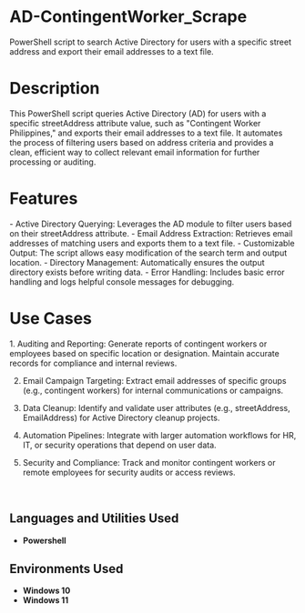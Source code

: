 # AD-ContingentWorker_Scrape
PowerShell script to search Active Directory for users with a specific street address and export their email addresses to a text file.


<h1>Description</h1>
This PowerShell script queries Active Directory (AD) for users with a specific streetAddress attribute value, such as "Contingent Worker Philippines," and exports their email addresses to a text file. It automates the process of filtering users based on address criteria and provides a clean, efficient way to collect relevant email information for further processing or auditing.
<br />

<h1>Features</h1>
- Active Directory Querying: Leverages the AD module to filter users based on their streetAddress attribute.
- Email Address Extraction: Retrieves email addresses of matching users and exports them to a text file.
- Customizable Output: The script allows easy modification of the search term and output location.
- Directory Management: Automatically ensures the output directory exists before writing data.
- Error Handling: Includes basic error handling and logs helpful console messages for debugging.
<br />

<h1>Use Cases</h1>
1. Auditing and Reporting:
      Generate reports of contingent workers or employees based on specific location or designation.
      Maintain accurate records for compliance and internal reviews.

2. Email Campaign Targeting:
      Extract email addresses of specific groups (e.g., contingent workers) for internal communications or campaigns.

3. Data Cleanup:
      Identify and validate user attributes (e.g., streetAddress, EmailAddress) for Active Directory cleanup projects.

4. Automation Pipelines:
      Integrate with larger automation workflows for HR, IT, or security operations that depend on user data.

5. Security and Compliance:
      Track and monitor contingent workers or remote employees for security audits or access reviews.
<br />

<h2>Languages and Utilities Used</h2>

- <b>Powershell</b>

<h2>Environments Used </h2>

- <b>Windows 10</b>
- <b>Windows 11</b>
<br />
